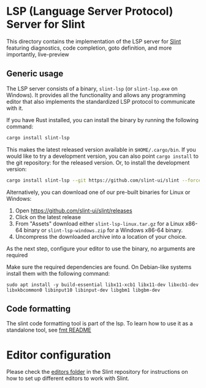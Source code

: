 <!-- Copyright © SixtyFPS GmbH <info@slint.dev> ; SPDX-License-Identifier: GPL-3.0-only OR LicenseRef-Slint-Royalty-free-2.0 OR LicenseRef-Slint-Software-3.0 -->

# LSP (Language Server Protocol) Server for Slint

This directory contains the implementation of the LSP server for [Slint](https://slint.dev)
featuring diagnostics, code completion, goto definition, and more importantly, live-preview

## Generic usage

The LSP server consists of a binary, `slint-lsp` (or `slint-lsp.exe` on Windows). It provides all the functionality and allows any programming editor that also implements the standardized LSP protocol to communicate with it.



If you have Rust installed, you can install the binary by running the following command:

```sh
cargo install slint-lsp
```

This makes the latest released version available in `$HOME/.cargo/bin`. If you would like to try a development version, you can also point `cargo install` to the git repository:
for the released version. Or, to install the development version:

```sh
cargo install slint-lsp --git https://github.com/slint-ui/slint --force
```


Alternatively, you can download one of our pre-built binaries for Linux or Windows:

1. Open <https://github.com/slint-ui/slint/releases>
2. Click on the latest release
3. From "Assets" download either `slint-lsp-linux.tar.gz` for a Linux x86-64 binary
   or `slint-lsp-windows.zip` for a Windows x86-64 binary.
4. Uncompress the downloaded archive into a location of your choice.

As the next step, configure your editor to use the binary, no arguments are required

Make sure the required dependencies are found. On Debian-like systems install them with the following command:

```shell
sudo apt install -y build-essential libx11-xcb1 libx11-dev libxcb1-dev libxkbcommon0 libinput10 libinput-dev libgbm1 libgbm-dev
```

## Code formatting

The slint code formatting tool is part of the lsp. To learn how to use it as a standalone tool, see [fmt README](./fmt/README.md)

# Editor configuration

Please check the [editors folder](../../editors/README.md) in the Slint repository for instructions on how to set up different editors to work with Slint.
